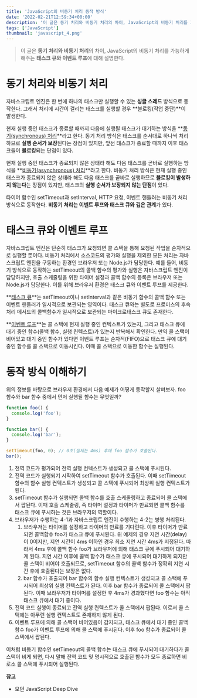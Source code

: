 ```yaml
---
title: 'JavaScript의 비동기 처리 동작 방식'
date: '2022-02-21T12:59:34+00:00'
description: '이 글은 동기 처리와 비동기 처리의 차이, JavaScript의 비동기 처리를 가능하게 해주는 태스크 큐와 이벤트 루프에 대해 설명한다.'
tags: ['JavaScript']
thumbnail: 'javascript_4.png'
---
```


> 이 글은 **동기 처리와 비동기 처리**의 차이, JavaScript의 비동기 처리를 가능하게 해주는 **태스크 큐와 이벤트 루프**에 대해 설명한다.

# 동기 처리와 비동기 처리

자바스크립트 엔진은 한 번에 하나의 태스크만 실행할 수 있는 **싱글 스레드** 방식으로 동작한다. 그래서 처리에 시간이 걸리는 태스크를 실행할 경우 **블로킹(작업 중단)**이 발생한다.

현재 실행 중인 태스크가 종료할 때까지 다음에 실행될 태스크가 대기하는 방식을 **<u>동기(synchronous) 처리</u>**라고 한다. 동기 처리 방식은 태스크를 순서대로 하나씩 처리하므로 **실행 순서가 보장**된다는 장점이 있지만, 앞선 태스크가 종료할 때까지 이후 태스크들이 **블로킹**되는 단점이 있다.

현재 실행 중인 태스크가 종료되지 않은 상태라 해도 다음 태스크를 곧바로 실행하는 방식을 **<u>비동기(asynchronous) 처리</u>**라고 한다. 비동기 처리 방식은 현재 실행 중인 태스크가 종료되지 않은 상태라 해도 다음 태스크를 곧바로 실행하므로 **블로킹이 발생하지 않는다**는 장점이 있지만, 태스크의 **실행 순서가 보장되지 않는 단점**이 있다.

타이머 함수인 setTimeout과 setInterval, HTTP 요청, 이벤트 핸들러는 비동기 처리 방식으로 동작한다. **비동기 처리는 이벤트 루프와 태스크 큐와 깊은 관계**가 있다.

# 태스크 큐와 이벤트 루프

자바스크립트 엔진은 단순히 태스크가 요청되면 콜 스택을 통해 요청된 작업을 순차적으로 실행할 뿐이다. 비동기 처리에서 소스코드의 평가와 실행을 제외한 모든 처리는 자바스크립트 엔진을 구동하는 환경인 브라우저 또는 Node.js가 담당한다. 예를 들어, 비동기 방식으로 동작하는 setTimeout의 콜백 함수의 평가와 실행은 자바스크립트 엔진이 담당하지만, 호출 스케줄링을 위한 타이머 설정과 콜백 함수의 등록은 브라우저 또는 Node.js가 담당한다. 이를 위해 브라우저 환경은 태스크 큐와 이벤트 루프를 제공한다.

**<u>태스크 큐</u>**는 setTimeout이나 setInterval과 같은 비동기 함수의 콜백 함수 또는 이벤트 핸들러가 일시적으로 보관되는 영역이다. 태스크 큐와는 별도로 프로미스의 후속 처리 메서드의 콜백함수가 일시적으로 보관되는 마이크로태스크 큐도 존재한다.

**<u>이벤트 루프</u>**는 콜 스택에 현재 실행 중인 컨텍스트가 있는지, 그리고 태스크 큐에 대기 중인 함수(콜백 함수, 실행 컨텍스트)가 있는지 반복해서 확인한다. 만약 콜 스택이 비어있고 대기 중인 함수가 있다면 이벤트 루프는 순차적(FIFO)으로 태스크 큐에 대기 중인 함수를 콜 스택으로 이동시킨다. 이때 콜 스택으로 이동한 함수는 실행된다.

# 동작 방식 이해하기

위의 정보를 바탕으로 브라우저 환경에서 다음 예제가 어떻게 동작할지 살펴보자. foo 함수와 bar 함수 중에서 먼저 실행될 함수는 무엇일까?

```jsx
function foo() {
  console.log('foo');
}

function bar() {
  console.log('bar');
}

setTimeout(foo, 0); // 0초(실제는 4ms) 후에 foo 함수가 호출된다.
bar();
```

1. 전역 코드가 평가되어 전역 실행 컨텍스트가 생성되고 콜 스택에 푸시된다.
2. 전역 코드가 실행되기 시작하여 setTimeout 함수가 호출된다. 이때 setTimeout 함수의 함수 실행 컨텍스트가 생성되고 콜 스택에 푸시되어 최상위 실행 컨텍스트가 된다.
3. setTimeout 함수가 실행되면 콜백 함수를 호출 스케줄링하고 종료되어 콜 스택에서 팝된다. 이때 호출 스케줄링, 즉 타이머 설정과 타이머가 만료되면 콜백 함수를 태스크 큐에 푸시하는 것은 브라우저의 역할이다.
4. 브라우저가 수행하는 4-1과 자바스크립트 엔진이 수행하는 4-2는 병행 처리된다.
   1. 브라우저는 타이머를 설정하고 타이머의 만료를 기다린다. 이후 타이머가 만료되면 콜백함수 foo가 태스크 큐에 푸시된다. 위 예제의 경우 지연 시간(delay)이 0이지만, 지연 시간이 4ms 이하인 경우 최소 지연 시간 4ms가 지정된다. 따라서 4ms 후에 콜백 함수 foo가 브라우저에 의해 태스크 큐에 푸시되어 대기하게 된다. 지연 시간 이후에 콜백 함수가 태스크 큐에 푸시되어 대기하게 되지만 콜 스택이 비어야 호출되므로, setTimeout 함수의 콜백 함수가 정확히 지연 시간 후에 호출된다는 보장은 없다.
   2. bar 함수가 호출되어 bar 함수의 함수 실행 컨텍스트가 생성되고 콜 스택에 푸시되어 최상위 실행 컨텍스트가 된다. 이후 bar 함수가 종료되어 콜 스택에서 팝된다. 이때 브라우저가 타이머를 설정한 후 4ms가 경과했다면 foo 함수는 아직 태스크 큐에서 대기 중이다.
5. 전역 코드 실행이 종료되고 전역 실행 컨텍스트가 콜 스택에서 팝된다. 이로서 콜 스택에는 아무런 실행 컨텍스트도 존재하지 않게 된다.
6. 이벤트 루프에 의해 콜 스택이 비어있음이 감지되고, 태스크 큐에서 대기 중인 콜백 함수 foo가 이벤트 루프에 의해 콜 스택에 푸시된다. 이후 foo 함수가 종료되어 콜 스택에서 팝된다.

이처럼 비동기 함수인 setTimeout의 콜백 함수는 태스크 큐에 푸시되어 대기하다가 콜 스택이 비게 되면, 다시 말해 전역 코드 및 명시적으로 호출된 함수가 모두 종료하면 비로소 콜 스택에 푸시되어 실행된다.

**참고**

- 모던 JavaScript Deep Dive
